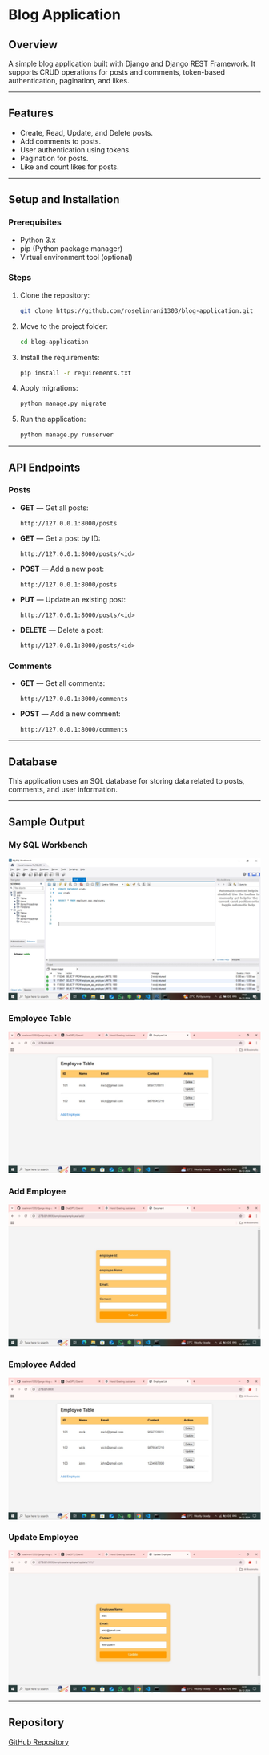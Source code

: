 # Blog Application

## Overview
A simple blog application built with Django and Django REST Framework. It supports CRUD operations for posts and comments, token-based authentication, pagination, and likes.

---

## Features
- Create, Read, Update, and Delete posts.
- Add comments to posts.
- User authentication using tokens.
- Pagination for posts.
- Like and count likes for posts.

---

## Setup and Installation
### Prerequisites
- Python 3.x
- pip (Python package manager)
- Virtual environment tool (optional)

### Steps
1. Clone the repository:
   ```bash
   git clone https://github.com/roselinrani1303/blog-application.git
   ```
2. Move to the project folder:
   ```bash
   cd blog-application
   ```
3. Install the requirements:
   ```bash
   pip install -r requirements.txt
   ```
4. Apply migrations:
   ```bash
   python manage.py migrate
   ```
5. Run the application:
   ```bash
   python manage.py runserver
   ```

---

## API Endpoints

### Posts
- **GET** — Get all posts:
  ```
  http://127.0.0.1:8000/posts
  ```
- **GET** — Get a post by ID:
  ```
  http://127.0.0.1:8000/posts/<id>
  ```
- **POST** — Add a new post:
  ```
  http://127.0.0.1:8000/posts
  ```
- **PUT** — Update an existing post:
  ```
  http://127.0.0.1:8000/posts/<id>
  ```
- **DELETE** — Delete a post:
  ```
  http://127.0.0.1:8000/posts/<id>
  ```

### Comments
- **GET** — Get all comments:
  ```
  http://127.0.0.1:8000/comments
  ```
- **POST** — Add a new comment:
  ```
  http://127.0.0.1:8000/comments
  ```

---

## Database
This application uses an SQL database for storing data related to posts, comments, and user information.

---

## Sample Output

### My SQL Workbench

![My SQL Workbench](output_images/o1.jpeg)

### Employee Table

![Employee Table](output_images/o2.jpeg)

### Add Employee

![Add Employee](output_images/o3.jpeg)

### Employee Added

![Employee Added](output_images/o4.jpeg)

### Update Employee

![Update Employee](output_images/o5.jpeg)

---

## Repository
[GitHub Repository](https://github.com/roselinrani1303/blog-application.git)

